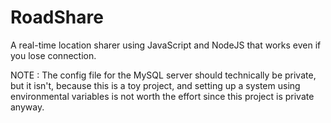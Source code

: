 # RoadShare
A real-time location sharer using JavaScript and NodeJS that works even if you lose connection.

NOTE : The config file for the MySQL server should technically be private, but it isn't,
because this is a toy project, and setting up a system using environmental variables is
not worth the effort since this project is private anyway.

